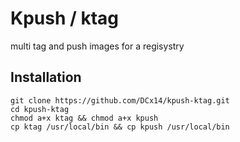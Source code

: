 
<h1>
  Kpush / ktag 
</h1>
<p>
    multi tag and push images for a regisystry
    <br/>
</p>

## Installation 


```shell
git clone https://github.com/DCx14/kpush-ktag.git
cd kpush-ktag
chmod a+x ktag && chmod a+x kpush
cp ktag /usr/local/bin && cp kpush /usr/local/bin
```
